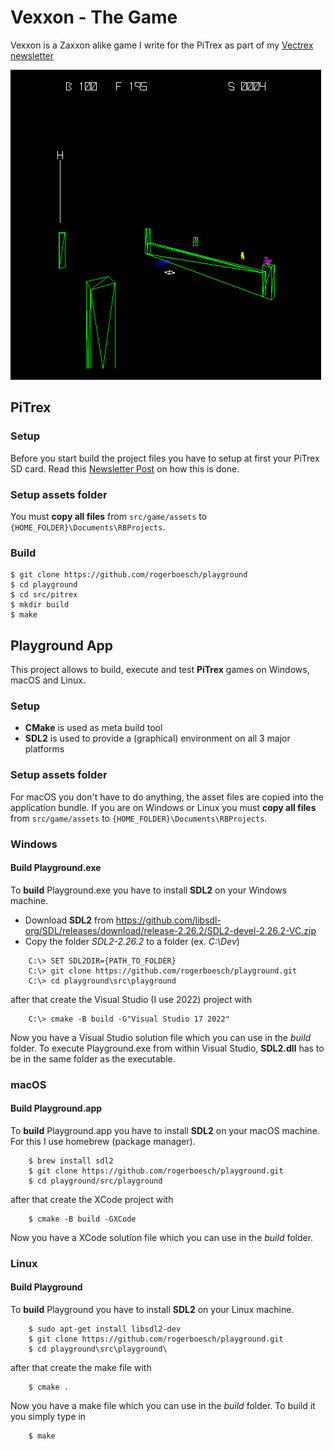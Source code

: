 

# Vexxon - The Game

Vexxon is a Zaxxon alike game I write for the PiTrex as part of my [Vectrex newsletter](https://vectrex.substack.com)

![Vexxon - The Game](doc/game.png)

## PiTrex

### Setup

Before you start build the project files you have to setup at first your PiTrex SD card.
Read this [Newsletter Post](https://vectrex.substack.com/p/newsletter-0-the-pitrex-card) on how this is done.

### Setup assets folder

You must **copy all files** from ```src/game/assets``` to ```{HOME_FOLDER}\Documents\RBProjects```.


### Build

```
$ git clone https://github.com/rogerboesch/playground
$ cd playground
$ cd src/pitrex
$ mkdir build
$ make
```

## Playground App

This project allows to build, execute and test **PiTrex** games on Windows, macOS and Linux.


### Setup

- **CMake** is used as meta build tool
- **SDL2** is used to provide a (graphical) environment on all 3 major platforms


### Setup assets folder

For macOS you don't have to do anything, the asset files are copied into the application bundle.
If you are on Windows or Linux you must **copy all files** from ```src/game/assets``` to ```{HOME_FOLDER}\Documents\RBProjects```.


### Windows

#### Build Playground.exe

To **build** Playground.exe you have to install **SDL2** on your Windows machine.

- Download **SDL2** from https://github.com/libsdl-org/SDL/releases/download/release-2.26.2/SDL2-devel-2.26.2-VC.zip
- Copy the folder *SDL2-2.26.2* to a folder (ex. *C:\Dev*)

```
    C:\> SET SDL2DIR={PATH_TO_FOLDER}
    C:\> git clone https://github.com/rogerboesch/playground.git
    C:\> cd playground\src\playground
```

after that create the Visual Studio (I use 2022) project with

```
    C:\> cmake -B build -G"Visual Studio 17 2022"
```

Now you have a Visual Studio solution file which you can use in the *build* folder.
To execute Playground.exe from within Visual Studio, **SDL2.dll** has to be in the same folder as the executable.


### macOS

#### Build Playground.app

To **build** Playground.app you have to install **SDL2** on your macOS machine.
For this I use homebrew (package manager).

```
    $ brew install sdl2
    $ git clone https://github.com/rogerboesch/playground.git
    $ cd playground/src/playground
```

after that create the XCode project with

```
    $ cmake -B build -GXCode
```

Now you have a XCode solution file which you can use in the *build* folder.


### Linux

#### Build Playground

To **build** Playground you have to install **SDL2** on your Linux machine.

```
    $ sudo apt-get install libsdl2-dev
    $ git clone https://github.com/rogerboesch/playground.git
    $ cd playground\src\playground\
```

after that create the make file with

```
    $ cmake .
```

Now you have a make file which you can use in the *build* folder. To build it you simply type in

```
    $ make
```
